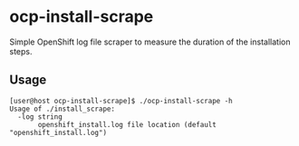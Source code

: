 # ocp-install-scrape

Simple OpenShift log file scraper to measure the duration of the installation steps.

## Usage
```
[user@host ocp-install-scrape]$ ./ocp-install-scrape -h
Usage of ./install_scrape:
  -log string
       openshift_install.log file location (default "openshift_install.log")
```
